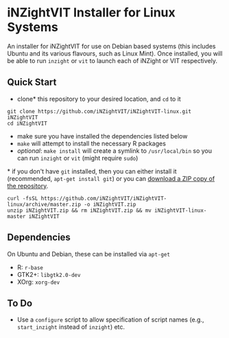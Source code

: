 # iNZightVIT Installer for Linux Systems

An installer for iNZightVIT for use on Debian based systems (this includes Ubuntu and its various flavours, such as Linux Mint). Once installed, you will be able to run `inzight` or `vit` to launch each of iNZight or VIT respectively.

## Quick Start

- clone* this repository to your desired location, and `cd` to it
```{bash}
git clone https://github.com/iNZightVIT/iNZightVIT-linux.git iNZightVIT
cd iNZightVIT
```
- make sure you have installed the dependencies listed below
- `make` will attempt to install the necessary R packages
- _optional_: `make install` will create a symlink to `/usr/local/bin` so you can run `inzight` or `vit`
    (might require `sudo`)


\* if you don't have `git` installed, then you can either install it (recommended, `apt-get install git`) or you can [download a ZIP copy of the repository](https://github.com/iNZightVIT/iNZightVIT-linux/archive/master.zip).
```{bash}
curl -fsSL https://github.com/iNZightVIT/iNZightVIT-linux/archive/master.zip -o iNZightVIT.zip
unzip iNZightVIT.zip && rm iNZightVIT.zip && mv iNZightVIT-linux-master iNZightVIT
```

## Dependencies

On Ubuntu and Debian, these can be installed via `apt-get`

- R: `r-base`
- GTK2+: `libgtk2.0-dev`
- XOrg: `xorg-dev`

## To Do

- Use a `configure` script to allow specification of script names (e.g., `start_inzight` instead of `inzight`) etc.
